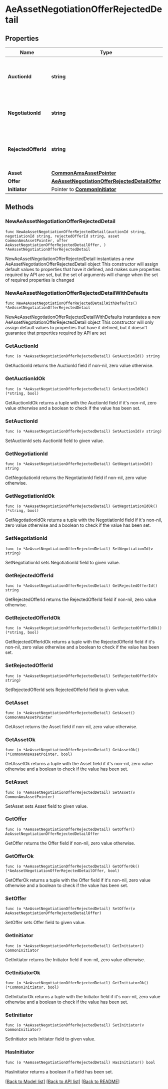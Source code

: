 # AeAssetNegotiationOfferRejectedDetail

## Properties

Name | Type | Description | Notes
------------ | ------------- | ------------- | -------------
**AuctionId** | **string** | Auction Edge unique identifier for an auction. | 
**NegotiationId** | **string** | Uniquie identifier for a specific negotiation. | 
**RejectedOfferId** | **string** | unique identifier of the offer that is being rejected | 
**Asset** | [**CommonAmsAssetPointer**](CommonAmsAssetPointer.md) |  | 
**Offer** | [**AeAssetNegotiationOfferRejectedDetailOffer**](AeAssetNegotiationOfferRejectedDetailOffer.md) |  | 
**Initiator** | Pointer to [**CommonInitiator**](CommonInitiator.md) |  | [optional] 

## Methods

### NewAeAssetNegotiationOfferRejectedDetail

`func NewAeAssetNegotiationOfferRejectedDetail(auctionId string, negotiationId string, rejectedOfferId string, asset CommonAmsAssetPointer, offer AeAssetNegotiationOfferRejectedDetailOffer, ) *AeAssetNegotiationOfferRejectedDetail`

NewAeAssetNegotiationOfferRejectedDetail instantiates a new AeAssetNegotiationOfferRejectedDetail object
This constructor will assign default values to properties that have it defined,
and makes sure properties required by API are set, but the set of arguments
will change when the set of required properties is changed

### NewAeAssetNegotiationOfferRejectedDetailWithDefaults

`func NewAeAssetNegotiationOfferRejectedDetailWithDefaults() *AeAssetNegotiationOfferRejectedDetail`

NewAeAssetNegotiationOfferRejectedDetailWithDefaults instantiates a new AeAssetNegotiationOfferRejectedDetail object
This constructor will only assign default values to properties that have it defined,
but it doesn't guarantee that properties required by API are set

### GetAuctionId

`func (o *AeAssetNegotiationOfferRejectedDetail) GetAuctionId() string`

GetAuctionId returns the AuctionId field if non-nil, zero value otherwise.

### GetAuctionIdOk

`func (o *AeAssetNegotiationOfferRejectedDetail) GetAuctionIdOk() (*string, bool)`

GetAuctionIdOk returns a tuple with the AuctionId field if it's non-nil, zero value otherwise
and a boolean to check if the value has been set.

### SetAuctionId

`func (o *AeAssetNegotiationOfferRejectedDetail) SetAuctionId(v string)`

SetAuctionId sets AuctionId field to given value.


### GetNegotiationId

`func (o *AeAssetNegotiationOfferRejectedDetail) GetNegotiationId() string`

GetNegotiationId returns the NegotiationId field if non-nil, zero value otherwise.

### GetNegotiationIdOk

`func (o *AeAssetNegotiationOfferRejectedDetail) GetNegotiationIdOk() (*string, bool)`

GetNegotiationIdOk returns a tuple with the NegotiationId field if it's non-nil, zero value otherwise
and a boolean to check if the value has been set.

### SetNegotiationId

`func (o *AeAssetNegotiationOfferRejectedDetail) SetNegotiationId(v string)`

SetNegotiationId sets NegotiationId field to given value.


### GetRejectedOfferId

`func (o *AeAssetNegotiationOfferRejectedDetail) GetRejectedOfferId() string`

GetRejectedOfferId returns the RejectedOfferId field if non-nil, zero value otherwise.

### GetRejectedOfferIdOk

`func (o *AeAssetNegotiationOfferRejectedDetail) GetRejectedOfferIdOk() (*string, bool)`

GetRejectedOfferIdOk returns a tuple with the RejectedOfferId field if it's non-nil, zero value otherwise
and a boolean to check if the value has been set.

### SetRejectedOfferId

`func (o *AeAssetNegotiationOfferRejectedDetail) SetRejectedOfferId(v string)`

SetRejectedOfferId sets RejectedOfferId field to given value.


### GetAsset

`func (o *AeAssetNegotiationOfferRejectedDetail) GetAsset() CommonAmsAssetPointer`

GetAsset returns the Asset field if non-nil, zero value otherwise.

### GetAssetOk

`func (o *AeAssetNegotiationOfferRejectedDetail) GetAssetOk() (*CommonAmsAssetPointer, bool)`

GetAssetOk returns a tuple with the Asset field if it's non-nil, zero value otherwise
and a boolean to check if the value has been set.

### SetAsset

`func (o *AeAssetNegotiationOfferRejectedDetail) SetAsset(v CommonAmsAssetPointer)`

SetAsset sets Asset field to given value.


### GetOffer

`func (o *AeAssetNegotiationOfferRejectedDetail) GetOffer() AeAssetNegotiationOfferRejectedDetailOffer`

GetOffer returns the Offer field if non-nil, zero value otherwise.

### GetOfferOk

`func (o *AeAssetNegotiationOfferRejectedDetail) GetOfferOk() (*AeAssetNegotiationOfferRejectedDetailOffer, bool)`

GetOfferOk returns a tuple with the Offer field if it's non-nil, zero value otherwise
and a boolean to check if the value has been set.

### SetOffer

`func (o *AeAssetNegotiationOfferRejectedDetail) SetOffer(v AeAssetNegotiationOfferRejectedDetailOffer)`

SetOffer sets Offer field to given value.


### GetInitiator

`func (o *AeAssetNegotiationOfferRejectedDetail) GetInitiator() CommonInitiator`

GetInitiator returns the Initiator field if non-nil, zero value otherwise.

### GetInitiatorOk

`func (o *AeAssetNegotiationOfferRejectedDetail) GetInitiatorOk() (*CommonInitiator, bool)`

GetInitiatorOk returns a tuple with the Initiator field if it's non-nil, zero value otherwise
and a boolean to check if the value has been set.

### SetInitiator

`func (o *AeAssetNegotiationOfferRejectedDetail) SetInitiator(v CommonInitiator)`

SetInitiator sets Initiator field to given value.

### HasInitiator

`func (o *AeAssetNegotiationOfferRejectedDetail) HasInitiator() bool`

HasInitiator returns a boolean if a field has been set.


[[Back to Model list]](../README.md#documentation-for-models) [[Back to API list]](../README.md#documentation-for-api-endpoints) [[Back to README]](../README.md)


